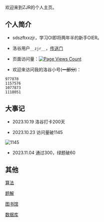 欢迎来到ZJR的个人主页。


## 个人简介

- sdszftxxzjr，学习OI即将两年半的新手OIER。
  
- 洛谷用户`__zjr__`，[传送门](https://www.luogu.com.cn/user/771893)

- 页面访问量：[![Page Views Count](https://badges.toozhao.com/badges/01HDDNN33XTGCXB40KZ5RRZP3H/green.svg)](https://badges.toozhao.com/stats/01HDDNN33XTGCXB40KZ5RRZP3H "Get your own page views count badge on badges.toozhao.com")

- 欢迎来访问我的洛谷小号(~~一部分~~)：

```
977878
1157576
1077873
1118051
```

## 大事记

- 2023.10.19 洛谷打卡200天

- 2023.10.23 访问量破1145

![1145](https://cdn.luogu.com.cn/upload/image_hosting/2wgx43ub.png?x-oss-process=image/resize,m_lfit,h_170,w_225)

- 2023.11.04 通过300，绿题破60



## 其他

[算法](https://zjr9898.github.io/Algorithms)

[题解](https://zjr9898.github.io/Solution)

[图书馆](https://zjr9898.github.io/Books)

[数据库](https://zjr9898.github.io/Data)

